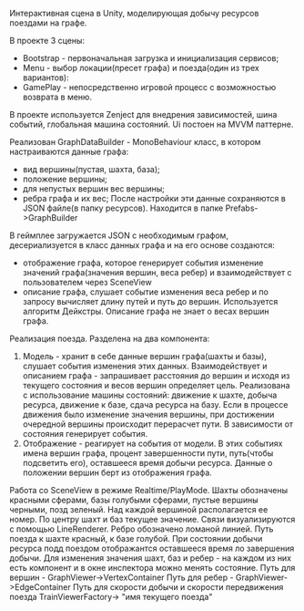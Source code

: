 Интерактивная сцена в Unity, моделирующая добычу ресурсов поездами на графе.

В проекте 3 сцены:
- Bootstrap - первоначальная загрузка и инициализация сервисов;
- Menu - выбор локации(пресет графа) и поезда(один из трех вариантов):
- GamePlay - непосредственно игровой процесс с возможностью возврата в меню.

В проекте используется Zenject для внедрения зависимостей, шина событий, глобальная машина состояний.
Ui постоен на MVVM паттерне.

Реализован GraphDataBuilder - MonoBehaviour класс, в котором настраиваются данные графа:
- вид вершины(пустая, шахта, база);
- положение вершины;
- для непустых вершин вес вершины;
- ребра графа и их вес;
После настройки эти данные сохраняются в JSON файле(в папку ресурсов).
Находится в папке Prefabs->GraphBuilder

В геймплее загружается JSON с необходимым графом, десериализуется в класс данных графа и на его основе создаются:
- отображение графа, которое генерирует события изменение значений графа(значения вершин, веса ребер)
  и взаимодействует с пользователем через SceneView
- описание графа, слушает событие изменения веса ребер и по запросу вычисляет длину путей и путь до вершин. Используется алгоритм Дейкстры.
Описание графа не знает о весах вершин графа.

Реализация поезда.
Разделена на два компонента:
 1. Модель - хранит в себе данные вершин графа(шахты и базы), слушает события изменения этих данных.
  Взаимодействует и описанием графа - запрашивает расстояния до вершин и исходя из текущего состояния и весов вершин определяет цель.
  Реализована с использование машины состояний: движение к шахте, добыча ресурса, движение к базе, сдача ресурса на базу.
  Если в процессе движения было изменение значения вершины, при достижении очередной вершины происходит перерасчет пути. 
  В зависимости от состояния генерирует события.
3. Отображение - реагирует на события от модели.
  В этих событиях имена вершин графа, процент завершенности пути, путь(чтобы подсветить его), оставшееся время добычи ресурса.
  Данные о положении вершин берт из отображения графа.

Работа со SceneView в режиме Realtime/PlayMode.
Шахты обозначены красными сферами, базы голубыми сферами, пустые вершины черными, позд зеленый.
Над каждой вершиной располагается ее номер. По центру шахт и баз текущее значение.
Связи визуализируются с помощью LineRenderer. Ребро обозначено ломаной линией. Путь поезда к шахте красный, к базе голубой.
При состоянии добычи ресурса подд поездом отображантся оставшееся время ло завершения добычи.
Для изменения значения шахт, баз и ребер - на каждом из них есть компонент и в окне инспектора можно менять состояние.
Путь для вершин - GraphViewer->VertexContainer
Путь для ребер - GraphViewer->EdgeContainer
Путь для скорости добычи и скорости передвижения поезда TrainViewerFactory-> "имя текущего поезда"

